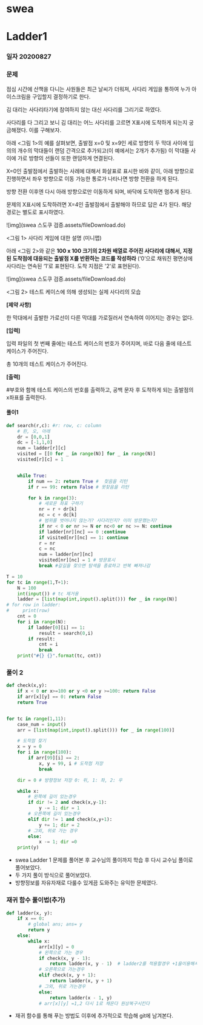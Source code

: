 # swea

# Ladder1

### 일자 20200827

### 문제

점심 시간에 산책을 다니는 사원들은 최근 날씨가 더워져, 사다리 게임을 통하여 누가 아이스크림을 구입할지 결정하기로 한다.

김 대리는 사다리타기에 참여하지 않는 대신 사다리를 그리기로 하였다.

사다리를 다 그리고 보니 김 대리는 어느 사다리를 고르면 X표시에 도착하게 되는지 궁금해졌다. 이를 구해보자.

아래 <그림 1>의 예를 살펴보면, 출발점 x=0 및 x=9인 세로 방향의 두 막대 사이에 임의의 개수의 막대들이 랜덤 간격으로 추가되고(이 예에서는 2개가 추가됨) 이 막대들 사이에 가로 방향의 선들이 또한 랜덤하게 연결된다.

X=0인 출발점에서 출발하는 사례에 대해서 화살표로 표시한 바와 같이, 아래 방향으로 진행하면서 좌우 방향으로 이동 가능한 통로가 나타나면 방향 전환을 하게 된다.

방향 전환 이후엔 다시 아래 방향으로만 이동하게 되며, 바닥에 도착하면 멈추게 된다.

문제의 X표시에 도착하려면 X=4인 출발점에서 출발해야 하므로 답은 4가 된다. 해당 경로는 별도로 표시하였다.


![img](swea 스도쿠 검증.assets/fileDownload.do)

<그림 1> 사다리 게임에 대한 설명 (미니맵)


아래 <그림 2>와 같은 **100 x 100 크기의 2차원 배열로 주어진 사다리에 대해서, 지정된 도착점에 대응되는 출발점 X를 반환하는 코드를 작성하라** (‘0’으로 채워진 평면상에 사다리는 연속된 ‘1’로 표현된다. 도착 지점은 '2'로 표현된다).


 ![img](swea 스도쿠 검증.assets/fileDownload.do)

<그림 2> 테스트 케이스에 의해 생성되는 실제 사다리의 모습


**[제약 사항]**

한 막대에서 출발한 가로선이 다른 막대를 가로질러서 연속하여 이어지는 경우는 없다.

**[입력]**

입력 파일의 첫 번째 줄에는 테스트 케이스의 번호가 주어지며, 바로 다음 줄에 테스트 케이스가 주어진다.

총 10개의 테스트 케이스가 주어진다.

**[출력]**

\#부호와 함께 테스트 케이스의 번호를 출력하고, 공백 문자 후 도착하게 되는 출발점의 x좌표를 출력한다.



#### 풀이1

```python
def search(r,c): #r: row, c: column
    # 왼, 오, 아래
    dr = [0,0,1]
    dc = [-1,1,0]
    num = ladder[r][c]
    visited = [[0 for _ in range(N)] for _ in range(N)]
    visited[r][c] = 1


    while True:
        if num == 2: return True #  찾음을 리턴
        if r == 99: return False # 못찾음을 리턴

        for k in range(3):
            # 새로운 좌표 구하기
            nr = r + dr[k]
            nc = c + dc[k]
            # 범위를 벗어나지 않는가? 사다리인지? 이미 방문했는지?
            if nr < 0 or nr >= N or nc<0 or nc >= N: continue
            if ladder[nr][nc] == 0 :continue
            if visited[nr][nc] == 1: continue
            r = nr
            c = nc
            num = ladder[nr][nc]
            visited[nr][nc] = 1 # 방문표시
            break #갈길을 찾으면 탐색을 종료하고 반복 빠져나감

T = 10
for tc in range(1,T+1):
    N = 100
    int(input()) # tc 제거용
    ladder = [list(map(int,input().split())) for _ in range(N)]
# for row in ladder:
#     print(row)
    cnt = 0
    for i in range(N):
        if ladder[0][i] == 1:
            result = search(0,i)
        if result:
            cnt = i
            break
    print("#{} {}".format(tc, cnt))
```



### 풀이 2

```python
def check(x,y):
    if x < 0 or x>=100 or y <0 or y >=100: return False
    if arr[x][y] == 0: return False
    return True


for tc in range(1,11):
    case_num = input()
    arr = [list(map(int,input().split())) for _ in range(100)]

    # 도착점 찾기
    x = y = 0
    for i in range(100):
        if arr[99][i] == 2:
            x, y = 99, i # 도착첨 저장
            break

    dir = 0 # 방향정보 저장 0: 위, 1: 좌, 2: 우

    while x:
        # 왼쪽에 길이 있는경우
        if dir != 2 and check(x,y-1):
            y -= 1; dir = 1
        # 오른쪽에 길이 있는경우
        elif dir != 1 and check(x,y+1):
            y += 1; dir = 2
        # 그외, 위로 가는 경우
        else:
            x -= 1; dir =0
    print(y)
```

- swea Ladder 1 문제를 풀어본 후 교수님의 풀이까지 학습 후 다시 교수님 풀이로 풀어보았다.
- 두 가지 풀이 방식으로 풀어보았다.
- 방향정보를 자유자재로 다룰수 있게끔 도와주는 유익한 문제였다.



### 재귀 함수 풀이법(추가)

```python
def ladder(x, y):
    if x == 0:
        # global ans; ans= y
        return y
    else:
        while x:
            arr[x][y] = 0
            # 왼쪽으로 가는 경우
            if check(x, y - 1):
                return ladder(x, y - 1)  # ladder2를 적용할경우 +1을이용해서 count 한다
            # 오른쪽으로 가는경우
            elif check(x, y + 1):
                return ladder(x, y + 1)
            # 그외, 위로 가는경우
            else:
                return ladder(x - 1, y)
            # arr[x][y] =1,2 다시 1로 채운다 원상복구시킨다
```

- 재귀 함수를 통해 푸는 방법도 이후에 추가적으로 학습해 git에 남겨본다.